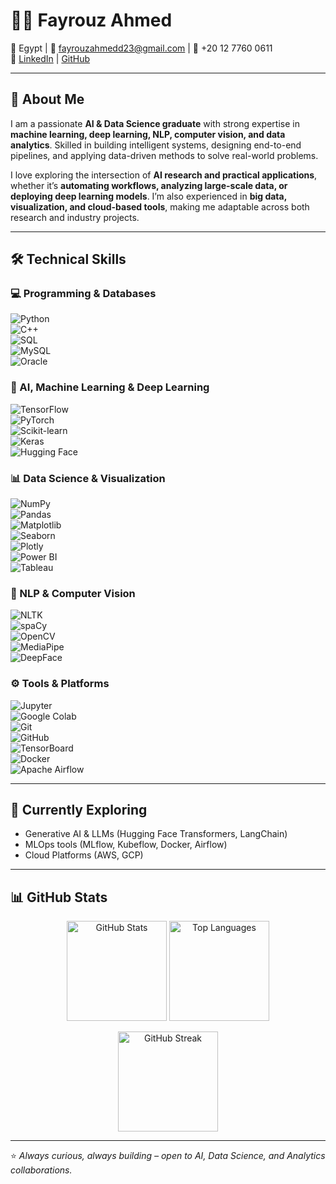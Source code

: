 # 👩‍💻 Fayrouz Ahmed  

📍 Egypt | 📧 fayrouzahmedd23@gmail.com | 📱 +20 12 7760 0611  
🔗 [LinkedIn](https://www.linkedin.com/in/fayrouz-ahmed-088596229) | [GitHub](https://github.com/fayrouzahmedd)  

---

## 🌟 About Me  

I am a passionate **AI & Data Science graduate** with strong expertise in **machine learning, deep learning, NLP, computer vision, and data analytics**. Skilled in building intelligent systems, designing end-to-end pipelines, and applying data-driven methods to solve real-world problems.  

I love exploring the intersection of **AI research and practical applications**, whether it’s **automating workflows, analyzing large-scale data, or deploying deep learning models**. I’m also experienced in **big data, visualization, and cloud-based tools**, making me adaptable across both research and industry projects.  

---

## 🛠️ Technical Skills  

### 💻 Programming & Databases  
![Python](https://img.shields.io/badge/Python-3776AB?style=for-the-badge&logo=python&logoColor=white)  
![C++](https://img.shields.io/badge/C++-00599C?style=for-the-badge&logo=cplusplus&logoColor=white)  
![SQL](https://img.shields.io/badge/SQL-4479A1?style=for-the-badge&logo=postgresql&logoColor=white)  
![MySQL](https://img.shields.io/badge/MySQL-4479A1?style=for-the-badge&logo=mysql&logoColor=white)  
![Oracle](https://img.shields.io/badge/Oracle_SQL-F80000?style=for-the-badge&logo=oracle&logoColor=white)  

### 🤖 AI, Machine Learning & Deep Learning  
![TensorFlow](https://img.shields.io/badge/TensorFlow-FF6F00?style=for-the-badge&logo=tensorflow&logoColor=white)  
![PyTorch](https://img.shields.io/badge/PyTorch-EE4C2C?style=for-the-badge&logo=pytorch&logoColor=white)  
![Scikit-learn](https://img.shields.io/badge/Scikit--learn-F7931E?style=for-the-badge&logo=scikit-learn&logoColor=white)  
![Keras](https://img.shields.io/badge/Keras-D00000?style=for-the-badge&logo=keras&logoColor=white)  
![Hugging Face](https://img.shields.io/badge/HuggingFace-FFD21E?style=for-the-badge&logo=huggingface&logoColor=black)  

### 📊 Data Science & Visualization  
![NumPy](https://img.shields.io/badge/NumPy-013243?style=for-the-badge&logo=numpy&logoColor=white)  
![Pandas](https://img.shields.io/badge/Pandas-150458?style=for-the-badge&logo=pandas&logoColor=white)  
![Matplotlib](https://img.shields.io/badge/Matplotlib-005571?style=for-the-badge&logo=plotly&logoColor=white)  
![Seaborn](https://img.shields.io/badge/Seaborn-008080?style=for-the-badge&logoColor=white)  
![Plotly](https://img.shields.io/badge/Plotly-3F4F75?style=for-the-badge&logo=plotly&logoColor=white)  
![Power BI](https://img.shields.io/badge/Power_BI-F2C811?style=for-the-badge&logo=powerbi&logoColor=black)  
![Tableau](https://img.shields.io/badge/Tableau-E97627?style=for-the-badge&logo=tableau&logoColor=white)  

### 🧠 NLP & Computer Vision  
![NLTK](https://img.shields.io/badge/NLTK-85C1E9?style=for-the-badge&logo=python&logoColor=black)  
![spaCy](https://img.shields.io/badge/spaCy-09A3D5?style=for-the-badge&logo=python&logoColor=white)  
![OpenCV](https://img.shields.io/badge/OpenCV-5C3EE8?style=for-the-badge&logo=opencv&logoColor=white)  
![MediaPipe](https://img.shields.io/badge/MediaPipe-FF6F00?style=for-the-badge&logo=google&logoColor=white)  
![DeepFace](https://img.shields.io/badge/DeepFace-000000?style=for-the-badge&logo=python&logoColor=white)  

### ⚙️ Tools & Platforms  
![Jupyter](https://img.shields.io/badge/Jupyter-F37626?style=for-the-badge&logo=jupyter&logoColor=white)  
![Google Colab](https://img.shields.io/badge/Google_Colab-F9AB00?style=for-the-badge&logo=googlecolab&logoColor=black)  
![Git](https://img.shields.io/badge/Git-F05032?style=for-the-badge&logo=git&logoColor=white)  
![GitHub](https://img.shields.io/badge/GitHub-181717?style=for-the-badge&logo=github&logoColor=white)  
![TensorBoard](https://img.shields.io/badge/TensorBoard-FF6F00?style=for-the-badge&logo=tensorflow&logoColor=white)  
![Docker](https://img.shields.io/badge/Docker-2496ED?style=for-the-badge&logo=docker&logoColor=white)  
![Apache Airflow](https://img.shields.io/badge/Apache_Airflow-017CEE?style=for-the-badge&logo=apacheairflow&logoColor=white)  

---
## 📌 Currently Exploring  
- Generative AI & LLMs (Hugging Face Transformers, LangChain)  
- MLOps tools (MLflow, Kubeflow, Docker, Airflow)  
- Cloud Platforms (AWS, GCP)  
---

## 📊 GitHub Stats  

<p align="center">
  <img src="https://github-readme-stats.vercel.app/api?username=fayrouzahmedd&show_icons=true&theme=tokyonight" alt="GitHub Stats" height="160"/>
  <img src="https://github-readme-stats.vercel.app/api/top-langs/?username=fayrouzahmedd&layout=compact&theme=tokyonight" alt="Top Languages" height="160"/>
</p>

<p align="center">
  <img src="https://github-readme-streak-stats.herokuapp.com/?user=fayrouzahmedd&theme=tokyonight" alt="GitHub Streak" height="160"/>
</p>

---

⭐️ *Always curious, always building – open to AI, Data Science, and Analytics collaborations.*  


<!--
**fayrouzahmedd/fayrouzahmedd** is a ✨ _special_ ✨ repository because its `README.md` (this file) appears on your GitHub profile.

Here are some ideas to get you started:

- 🔭 I’m currently working on ...
- 🌱 I’m currently learning ...
- 👯 I’m looking to collaborate on ...
- 🤔 I’m looking for help with ...
- 💬 Ask me about ...
- 📫 How to reach me: ...
- 😄 Pronouns: ...
- ⚡ Fun fact: ...
-->
